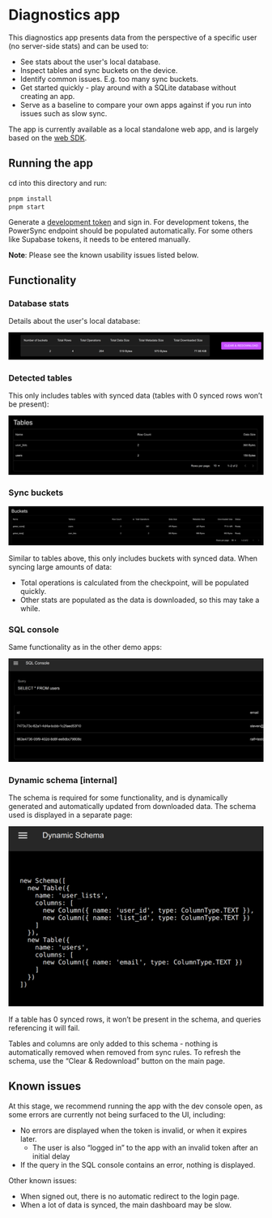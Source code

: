 # Diagnostics app

This diagnostics app presents data from the perspective of a specific user (no server-side stats) and can be used to:
- See stats about the user's local database.
- Inspect tables and sync buckets on the device.
- Identify common issues. E.g. too many sync buckets.
- Get started quickly - play around with a SQLite database without creating an app.
- Serve as a baseline to compare your own apps against if you run into issues such as slow sync.

The app is currently available as a local standalone web app, and is largely based on the [web SDK](/packages/powersync-sdk-web/).

## Running the app

cd into this directory and run:
```
pnpm install
pnpm start
```

Generate a [development token](https://docs.powersync.com/usage/installation/authentication-setup/development-tokens) and sign in. For development tokens, the PowerSync endpoint should be populated automatically. For some others like Supabase tokens, it needs to be entered manually.

**Note**: Please see the known usability issues listed below.

## Functionality

### Database stats

Details about the user's local database:

![](public/images/diagnostics-app-stats.png)

### Detected tables

This only includes tables with synced data (tables with 0 synced rows won’t be present):

![](public/images/diagnostics-app-detected-tables.png)

### Sync buckets

![](public/images/diagnostics-app-buckets.png)

Similar to tables above, this only includes buckets with synced data.
When syncing large amounts of data:
- Total operations is calculated from the checkpoint, will be populated quickly.
- Other stats are populated as the data is downloaded, so this may take a while.

### SQL console
Same functionality as in the other demo apps:

![](public/images/diagnostics-app-sql-console.png)

### Dynamic schema [internal]
The schema is required for some functionality, and is dynamically generated and automatically updated from downloaded data. The schema used is displayed in a separate page:

![](public/images/diagnostics-app-schema.png)

If a table has 0 synced rows, it won’t be present in the schema, and queries referencing it will fail.

Tables and columns are only added to this schema - nothing is automatically removed when removed from sync rules. To refresh the schema, use the “Clear & Redownload” button on the main page.

## Known issues
At this stage, we recommend running the app with the dev console open, as some errors are currently not being surfaced to the UI, including:
* No errors are displayed when the token is invalid, or when it expires later.
    - The user is also “logged in” to the app with an invalid token after an initial delay
* If the query in the SQL console contains an error, nothing is displayed.

Other known issues:
- When signed out, there is no automatic redirect to the login page.
- When a lot of data is synced, the main dashboard may be slow.